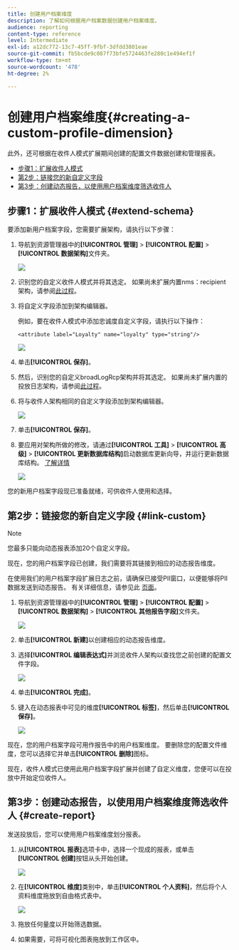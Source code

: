 ```yaml
---
title: 创建用户档案维度
description: 了解如何根据用户档案数据创建用户档案维度。
audience: reporting
content-type: reference
level: Intermediate
exl-id: a12dc772-13c7-45ff-9fbf-3dfdd3801eae
source-git-commit: fb5bcde9c087f73bfe5724463fe280c1e494ef1f
workflow-type: tm+mt
source-wordcount: '478'
ht-degree: 2%

---
```


# 创建用户档案维度{#creating-a-custom-profile-dimension}

此外，还可根据在收件人模式扩展期间创建的配置文件数据创建和管理报表。

* [步骤1：扩展收件人模式](##extend-schema)
* [第2步：链接您的新自定义字段](#link-custom)
* [第3步：创建动态报告，以使用用户档案维度筛选收件人](#create-report)

## 步骤1：扩展收件人模式 {#extend-schema}

要添加新用户档案字段，您需要扩展架构，请执行以下步骤：

1. 导航到资源管理器中的&#x200B;**[!UICONTROL 管理]** > **[!UICONTROL 配置]** > **[!UICONTROL 数据架构]**&#x200B;文件夹。

   ![](assets/custom_field_1.png)

1. 识别您的自定义收件人模式并将其选定。 如果尚未扩展内置nms：recipient架构，请参阅[此过程](https://experienceleague.adobe.com/zh-hans/docs/campaign/campaign-v8/developer/shemas-forms/extend-schema)。

1. 将自定义字段添加到架构编辑器。

   例如，要在收件人模式中添加忠诚度自定义字段，请执行以下操作：

   ```
   <attribute label="Loyalty" name="loyalty" type="string"/>
   ```

   ![](assets/custom_field_2.png)

1. 单击&#x200B;**[!UICONTROL 保存]**。

1. 然后，识别您的自定义broadLogRcp架构并将其选定。 如果尚未扩展内置的投放日志架构，请参阅[此过程](https://experienceleague.adobe.com/zh-hans/docs/campaign/campaign-v8/developer/shemas-forms/extend-schema)。

1. 将与收件人架构相同的自定义字段添加到架构编辑器。

   ![](assets/custom_field_3.png)

1. 单击&#x200B;**[!UICONTROL 保存]**。

1. 要应用对架构所做的修改，请通过&#x200B;**[!UICONTROL 工具]** > **[!UICONTROL 高级]** > **[!UICONTROL 更新数据库结构]**&#x200B;启动数据库更新向导，并运行更新数据库结构。 [了解详情](https://experienceleague.adobe.com/zh-hans/docs/campaign/campaign-v8/developer/shemas-forms/update-database-structure)

   ![](assets/custom_field_4.png)

您的新用户档案字段现已准备就绪，可供收件人使用和选择。

## 第2步：链接您的新自定义字段 {#link-custom}

>[!NOTE]
>
> 您最多只能向动态报表添加20个自定义字段。

现在，您的用户档案字段已创建，我们需要将其链接到相应的动态报告维度。

在使用我们的用户档案字段扩展日志之前，请确保已接受PII窗口，以便能够将PII数据发送到动态报告。 有关详细信息，请参见此 [ 页面](pii-agreement.md)。

1. 导航到资源管理器中的&#x200B;**[!UICONTROL 管理]** > **[!UICONTROL 配置]** > **[!UICONTROL 数据架构]** > **[!UICONTROL 其他报告字段]**&#x200B;文件夹。

   ![](assets/custom_field_5.png)

1. 单击&#x200B;**[!UICONTROL 新建]**&#x200B;以创建相应的动态报告维度。

1. 选择&#x200B;**[!UICONTROL 编辑表达式]**&#x200B;并浏览收件人架构以查找您之前创建的配置文件字段。

   ![](assets/custom_field_6.png)

1. 单击&#x200B;**[!UICONTROL 完成]**。

1. 键入在动态报表中可见的维度&#x200B;**[!UICONTROL 标签]**，然后单击&#x200B;**[!UICONTROL 保存]**。

   ![](assets/custom_field_7.png)

现在，您的用户档案字段可用作报告中的用户档案维度。 要删除您的配置文件维度，您可以选择它并单击&#x200B;**[!UICONTROL 删除]**&#x200B;图标。

现在，收件人模式已使用此用户档案字段扩展并创建了自定义维度，您便可以在投放中开始定位收件人。

## 第3步：创建动态报告，以使用用户档案维度筛选收件人 {#create-report}

发送投放后，您可以使用用户档案维度划分报表。

1. 从&#x200B;**[!UICONTROL 报表]**&#x200B;选项卡中，选择一个现成的报表，或单击&#x200B;**[!UICONTROL 创建]**&#x200B;按钮从头开始创建。

   ![](assets/custom_field_8.png)

1. 在&#x200B;**[!UICONTROL 维度]**&#x200B;类别中，单击&#x200B;**[!UICONTROL 个人资料]**，然后将个人资料维度拖放到自由格式表中。

   ![](assets/custom_field_9.png)

1. 拖放任何量度以开始筛选数据。

1. 如果需要，可将可视化图表拖放到工作区中。

